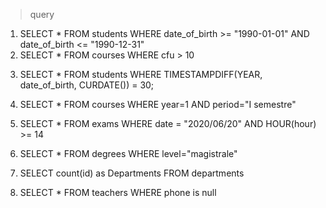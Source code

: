 > query

1) SELECT * FROM students WHERE date_of_birth >= "1990-01-01" AND date_of_birth <= "1990-12-31"
2) SELECT * FROM courses WHERE cfu > 10

 <!--curdate gets the current date  -->
3) SELECT * FROM students WHERE TIMESTAMPDIFF(YEAR, date_of_birth, CURDATE()) = 30;

4) SELECT * FROM courses WHERE year=1 AND period="I semestre"

5)  SELECT * FROM exams WHERE date = "2020/06/20" AND HOUR(hour) >= 14

6)  SELECT * FROM degrees WHERE level="magistrale"

7)  SELECT count(id) as Departments FROM departments
8)  SELECT * FROM teachers WHERE phone is null